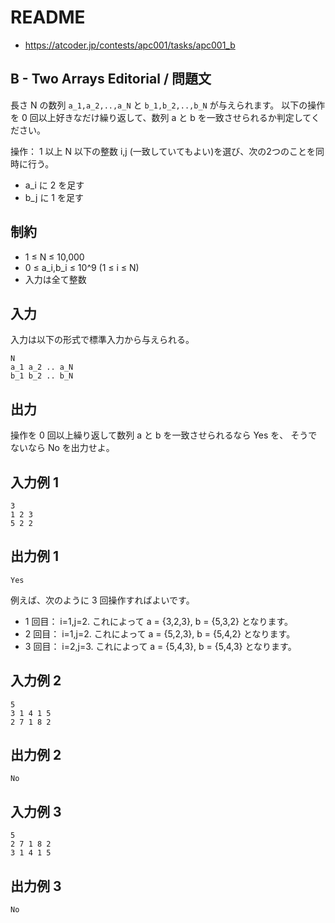 # README
- <https://atcoder.jp/contests/apc001/tasks/apc001_b>
## B - Two Arrays Editorial / 問題文
長さ N の数列 `a_1,a_2,..,a_N` と `b_1,b_2,..,b_N` が与えられます。
以下の操作を 0 回以上好きなだけ繰り返して、数列 a と b を一致させられるか判定してください。

操作： 1 以上 N 以下の整数 i,j (一致していてもよい)を選び、次の2つのことを同時に行う。

* a_i に 2 を足す
* b_j に 1 を足す
## 制約
* 1 ≤ N ≤ 10,000
* 0 ≤ a_i,b_i ≤ 10^9 (1 ≤ i ≤ N)
* 入力は全て整数
## 入力
入力は以下の形式で標準入力から与えられる。

```
N
a_1 a_2 .. a_N
b_1 b_2 .. b_N
```
## 出力
操作を 0 回以上繰り返して数列 a と b を一致させられるなら Yes を、 そうでないなら No を出力せよ。
## 入力例 1
```
3
1 2 3
5 2 2
```
## 出力例 1
```
Yes
```

例えば、次のように 3 回操作すればよいです。

* 1 回目： i=1,j=2. これによって a = \{3,2,3\}, b = \{5,3,2\} となります。
* 2 回目： i=1,j=2. これによって a = \{5,2,3\}, b = \{5,4,2\} となります。
* 3 回目： i=2,j=3. これによって a = \{5,4,3\}, b = \{5,4,3\} となります。
## 入力例 2
```
5
3 1 4 1 5
2 7 1 8 2
```
## 出力例 2
```
No
```
## 入力例 3
```
5
2 7 1 8 2
3 1 4 1 5
```
## 出力例 3
```
No
```
